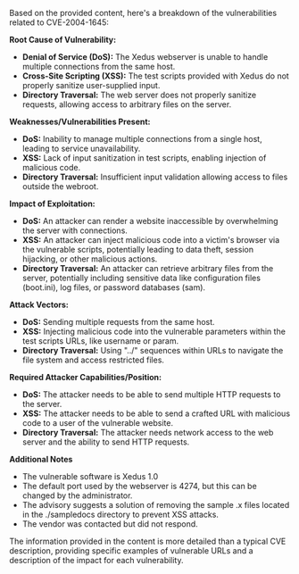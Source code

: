 Based on the provided content, here's a breakdown of the vulnerabilities related to CVE-2004-1645:

**Root Cause of Vulnerability:**

*   **Denial of Service (DoS):** The Xedus webserver is unable to handle multiple connections from the same host.
*   **Cross-Site Scripting (XSS):** The test scripts provided with Xedus do not properly sanitize user-supplied input.
*   **Directory Traversal:** The web server does not properly sanitize requests, allowing access to arbitrary files on the server.

**Weaknesses/Vulnerabilities Present:**

*   **DoS:**  Inability to manage multiple connections from a single host, leading to service unavailability.
*   **XSS:** Lack of input sanitization in test scripts, enabling injection of malicious code.
*   **Directory Traversal:** Insufficient input validation allowing access to files outside the webroot.

**Impact of Exploitation:**

*   **DoS:** An attacker can render a website inaccessible by overwhelming the server with connections.
*   **XSS:** An attacker can inject malicious code into a victim's browser via the vulnerable scripts, potentially leading to data theft, session hijacking, or other malicious actions.
*  **Directory Traversal:** An attacker can retrieve arbitrary files from the server, potentially including sensitive data like configuration files (boot.ini), log files, or password databases (sam).

**Attack Vectors:**

*   **DoS:** Sending multiple requests from the same host.
*   **XSS:** Injecting malicious code into the vulnerable parameters within the test scripts URLs, like username or param.
*   **Directory Traversal:** Using "../" sequences within URLs to navigate the file system and access restricted files.

**Required Attacker Capabilities/Position:**

*   **DoS:** The attacker needs to be able to send multiple HTTP requests to the server.
*   **XSS:** The attacker needs to be able to send a crafted URL with malicious code to a user of the vulnerable website.
*  **Directory Traversal:** The attacker needs network access to the web server and the ability to send HTTP requests.

**Additional Notes**
*   The vulnerable software is Xedus 1.0
*   The default port used by the webserver is 4274, but this can be changed by the administrator.
* The advisory suggests a solution of removing the sample .x files located in the ./sampledocs directory to prevent XSS attacks.
* The vendor was contacted but did not respond.

The information provided in the content is more detailed than a typical CVE description, providing specific examples of vulnerable URLs and a description of the impact for each vulnerability.